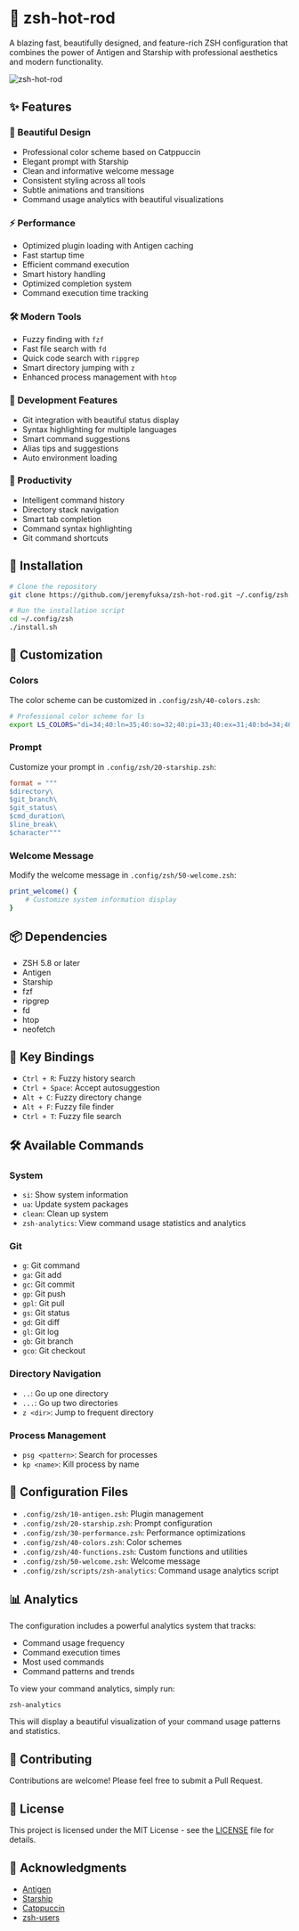 # 🚀 zsh-hot-rod

A blazing fast, beautifully designed, and feature-rich ZSH configuration that combines the power of Antigen and Starship with professional aesthetics and modern functionality.

![zsh-hot-rod](https://i.imgur.com/example.png)

## ✨ Features

### 🎨 Beautiful Design
- Professional color scheme based on Catppuccin
- Elegant prompt with Starship
- Clean and informative welcome message
- Consistent styling across all tools
- Subtle animations and transitions
- Command usage analytics with beautiful visualizations

### ⚡ Performance
- Optimized plugin loading with Antigen caching
- Fast startup time
- Efficient command execution
- Smart history handling
- Optimized completion system
- Command execution time tracking

### 🛠️ Modern Tools
- Fuzzy finding with `fzf`
- Fast file search with `fd`
- Quick code search with `ripgrep`
- Smart directory jumping with `z`
- Enhanced process management with `htop`

### 🔧 Development Features
- Git integration with beautiful status display
- Syntax highlighting for multiple languages
- Smart command suggestions
- Alias tips and suggestions
- Auto environment loading

### 🎯 Productivity
- Intelligent command history
- Directory stack navigation
- Smart tab completion
- Command syntax highlighting
- Git command shortcuts

## 🚀 Installation

```bash
# Clone the repository
git clone https://github.com/jeremyfuksa/zsh-hot-rod.git ~/.config/zsh

# Run the installation script
cd ~/.config/zsh
./install.sh
```

## 🎨 Customization

### Colors
The color scheme can be customized in `.config/zsh/40-colors.zsh`:
```zsh
# Professional color scheme for ls
export LS_COLORS="di=34;40:ln=35;40:so=32;40:pi=33;40:ex=31;40:bd=34;46:cd=34;43:su=30;41:sg=30;46:tw=30;42:ow=30;43"
```

### Prompt
Customize your prompt in `.config/zsh/20-starship.zsh`:
```toml
format = """
$directory\
$git_branch\
$git_status\
$cmd_duration\
$line_break\
$character"""
```

### Welcome Message
Modify the welcome message in `.config/zsh/50-welcome.zsh`:
```zsh
print_welcome() {
    # Customize system information display
}
```

## 📦 Dependencies

- ZSH 5.8 or later
- Antigen
- Starship
- fzf
- ripgrep
- fd
- htop
- neofetch

## 🎯 Key Bindings

- `Ctrl + R`: Fuzzy history search
- `Ctrl + Space`: Accept autosuggestion
- `Alt + C`: Fuzzy directory change
- `Alt + F`: Fuzzy file finder
- `Ctrl + T`: Fuzzy file search

## 🛠️ Available Commands

### System
- `si`: Show system information
- `ua`: Update system packages
- `clean`: Clean up system
- `zsh-analytics`: View command usage statistics and analytics

### Git
- `g`: Git command
- `ga`: Git add
- `gc`: Git commit
- `gp`: Git push
- `gpl`: Git pull
- `gs`: Git status
- `gd`: Git diff
- `gl`: Git log
- `gb`: Git branch
- `gco`: Git checkout

### Directory Navigation
- `..`: Go up one directory
- `...`: Go up two directories
- `z <dir>`: Jump to frequent directory

### Process Management
- `psg <pattern>`: Search for processes
- `kp <name>`: Kill process by name

## 🔧 Configuration Files

- `.config/zsh/10-antigen.zsh`: Plugin management
- `.config/zsh/20-starship.zsh`: Prompt configuration
- `.config/zsh/30-performance.zsh`: Performance optimizations
- `.config/zsh/40-colors.zsh`: Color schemes
- `.config/zsh/40-functions.zsh`: Custom functions and utilities
- `.config/zsh/50-welcome.zsh`: Welcome message
- `.config/zsh/scripts/zsh-analytics`: Command usage analytics script

## 📊 Analytics

The configuration includes a powerful analytics system that tracks:
- Command usage frequency
- Command execution times
- Most used commands
- Command patterns and trends

To view your command analytics, simply run:
```bash
zsh-analytics
```

This will display a beautiful visualization of your command usage patterns and statistics.

## 🤝 Contributing

Contributions are welcome! Please feel free to submit a Pull Request.

## 📝 License

This project is licensed under the MIT License - see the [LICENSE](LICENSE) file for details.

## 🙏 Acknowledgments

- [Antigen](https://github.com/zsh-users/antigen)
- [Starship](https://starship.rs)
- [Catppuccin](https://github.com/catppuccin/catppuccin)
- [zsh-users](https://github.com/zsh-users) 
